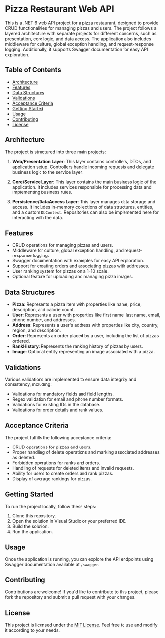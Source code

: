 # Pizza Restaurant Web API

This is a .NET 6 web API project for a pizza restaurant, designed to provide CRUD functionalities for managing pizzas and users. The project follows a layered architecture with separate projects for different concerns, such as presentation, core logic, and data access. The application also includes middleware for culture, global exception handling, and request-response logging. Additionally, it supports Swagger documentation for easy API exploration.

## Table of Contents
- [Architecture](#architecture)
- [Features](#features)
- [Data Structures](#data-structures)
- [Validations](#validations)
- [Acceptance Criteria](#acceptance-criteria)
- [Getting Started](#getting-started)
- [Usage](#usage)
- [Contributing](#contributing)
- [License](#license)

## Architecture

The project is structured into three main projects:

1. **Web/Presentation Layer**: This layer contains controllers, DTOs, and application setup. Controllers handle incoming requests and delegate business logic to the service layer.
   
2. **Core/Service Layer**: This layer contains the main business logic of the application. It includes services responsible for processing data and implementing business rules.

3. **Persistence/DataAccess Layer**: This layer manages data storage and access. It includes in-memory collections of data structures, entities, and a custom `DbContext`. Repositories can also be implemented here for interacting with the data.

## Features

- CRUD operations for managing pizzas and users.
- Middleware for culture, global exception handling, and request-response logging.
- Swagger documentation with examples for easy API exploration.
- Support for creating orders and associating pizzas with addresses.
- User ranking system for pizzas on a 1-10 scale.
- Optional feature for uploading and managing pizza images.

## Data Structures

- **Pizza**: Represents a pizza item with properties like name, price, description, and calorie count.
- **User**: Represents a user with properties like first name, last name, email, phone number, and addresses.
- **Address**: Represents a user's address with properties like city, country, region, and description.
- **Order**: Represents an order placed by a user, including the list of pizzas ordered.
- **RankHistory**: Represents the ranking history of pizzas by users.
- **Image**: Optional entity representing an image associated with a pizza.

## Validations

Various validations are implemented to ensure data integrity and consistency, including:

- Validations for mandatory fields and field lengths.
- Regex validation for email and phone number formats.
- Validations for existing IDs in the database.
- Validations for order details and rank values.

## Acceptance Criteria

The project fulfills the following acceptance criteria:

- CRUD operations for pizzas and users.
- Proper handling of delete operations and marking associated addresses as deleted.
- Forbidden operations for ranks and orders.
- Handling of requests for deleted items and invalid requests.
- Ability for users to create orders and rank pizzas.
- Display of average rankings for pizzas.

## Getting Started

To run the project locally, follow these steps:

1. Clone this repository.
2. Open the solution in Visual Studio or your preferred IDE.
3. Build the solution.
4. Run the application.

## Usage

Once the application is running, you can explore the API endpoints using Swagger documentation available at `/swagger`.

## Contributing

Contributions are welcome! If you'd like to contribute to this project, please fork the repository and submit a pull request with your changes.

## License

This project is licensed under the [MIT License](LICENSE). Feel free to use and modify it according to your needs.
